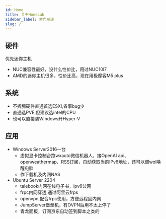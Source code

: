 ```yaml
---
id: Home
title: 关于HomeLab
sidebar_label: 旁门左道
slug: /
---
```

## 硬件
优先迷你主机
* NUC兼容性最好，没什么性价比，用过NUC10I7
* AMD的迷你主机很多，性价比高，现在用极摩客M5 plus
## 系统
* 不折腾硬件直通首选ESXI,省事bug少
* 直通选PVE,但建议选intel的CPU
* 也可以直接装Windows开Hyper-V
## 应用
* Windows Server2016一台
  * 虚拟显卡控制台跑wxauto微信机器人，接OpenAI api、openweathermap、RSS订阅，自动获取当前IPv6地址，还可以调wol唤醒电脑
  * 作下载机及内网NAS
* Ubuntu Server 2204
  * talebook内网在线电子书，ipv6公网
  * frpc内网穿透,通过阿里云frps
  * openvpn,配合frpc使用，方便远程回内网
  * JumpServer堡垒机，有OVPN后用不太上停了
  * 青龙面板，订阅京东自动签到脚本之类的








